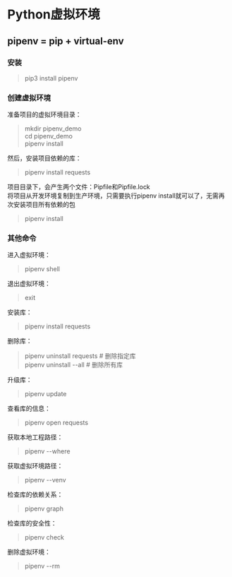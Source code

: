# Python虚拟环境

## pipenv = pip + virtual-env

### 安装

> pip3 install pipenv  

### 创建虚拟环境

准备项目的虚拟环境目录：

> mkdir pipenv_demo  
> cd pipenv_demo  
> pipenv install  

然后，安装项目依赖的库：

> pipenv install requests  

项目目录下，会产生两个文件：Pipfile和Pipfile.lock  
将项目从开发环境复制到生产环境，只需要执行pipenv install就可以了，无需再次安装项目所有依赖的包  
> pipenv install  

### 其他命令

进入虚拟环境：
> pipenv shell  

退出虚拟环境：
> exit  

安装库：
> pipenv install requests  

删除库：
> pipenv uninstall requests # 删除指定库  
> pipenv uninstall --all # 删除所有库  

升级库：
> pipenv update  

查看库的信息：
> pipenv open requests  

获取本地工程路径：
> pipenv --where  

获取虚拟环境路径：
> pipenv --venv  

检查库的依赖关系：
> pipenv graph  

检查库的安全性：
> pipenv check  

删除虚拟环境：
> pipenv --rm  
